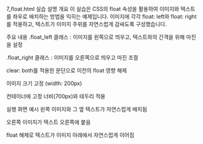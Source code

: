 7_float.html 실습 설명
개요
이 실습은 CSS의 float 속성을 활용하여 이미지와 텍스트를 좌우로 배치하는 방법을 익히는 예제입니다.
이미지에 각각 float: left와 float: right를 적용하고, 텍스트가 이미지 주위를 자연스럽게 감싸도록 구성했습니다.

주요 내용
.float_left 클래스 : 이미지를 왼쪽으로 띄우고, 텍스트와의 간격을 위해 마진을 설정

.float_right 클래스 : 이미지를 오른쪽으로 띄우고 마진 조절

clear: both를 적용한 문단으로 이전의 float 영향 해제

이미지 크기 고정 (width: 200px)

컨테이너에 고정 너비(700px)와 테두리 적용

실행 화면 예시
왼쪽 이미지와 그 옆 텍스트가 자연스럽게 배치됨

오른쪽 이미지가 텍스트 오른쪽에 붙음

float 해제로 텍스트가 이미지 아래에서 자연스럽게 이어짐
